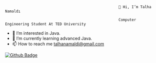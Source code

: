                                                        👋 Hi, I’m Talha Namaldı
                                                        
                                                        Computer Engineering Student At TED University
                                                        
                                                        
- 👀 I’m interested in Java.
- 🌱 I’m currently learning advanced Java.
- 📫 How to reach me talhanamaldi@gmail.com 

[![Github Badge](https://img.shields.io/badge/-Github-000?style=quare&labelColor=000&logo=Github&logoColor=white&link=link)](https://github.com/talhanamaldi)
